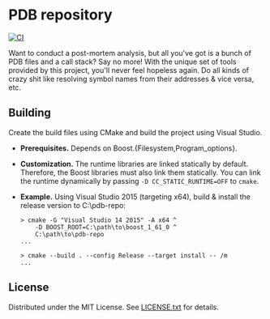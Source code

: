 PDB repository
==============

[![CI](https://github.com/egor-tensin/pdb-repo/workflows/CI/badge.svg)](https://github.com/egor-tensin/pdb-repo/actions?query=workflow%3ACI)

Want to conduct a post-mortem analysis, but all you've got is a bunch of PDB
files and a call stack?
Say no more!
With the unique set of tools provided by this project, you'll never feel
hopeless again.
Do all kinds of crazy shit like resolving symbol names from their addresses &
vice versa, etc.

Building
--------

Create the build files using CMake and build the project using Visual Studio.

* **Prerequisites.**
Depends on Boost.{Filesystem,Program_options}.
* **Customization.**
The runtime libraries are linked statically by default.
Therefore, the Boost libraries must also link them statically.
You can link the runtime dynamically by passing `-D CC_STATIC_RUNTIME=OFF` to
`cmake`.
* **Example.**
Using Visual Studio 2015 (targeting x64), build & install the release version
to C:\pdb-repo:

      > cmake -G "Visual Studio 14 2015" -A x64 ^
          -D BOOST_ROOT=C:\path\to\boost_1_61_0 ^
          C:\path\to\pdb-repo
      ...

      > cmake --build . --config Release --target install -- /m
      ...

License
-------

Distributed under the MIT License.
See [LICENSE.txt] for details.

[LICENSE.txt]: LICENSE.txt
